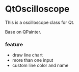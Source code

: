 # QtOscilloscope
This is a oscilloscope class for Qt.

Base on QPainter.

### feature
  * draw line chart
  * more than one input
  * custom line color and name
